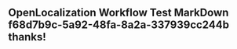 <properties
ms.topic="hero-topic"
ms.test1="hero-topic"
ms.test2="test"/>

## OpenLocalization Workflow Test MarkDown f68d7b9c-5a92-48fa-8a2a-337939cc244b thanks!
